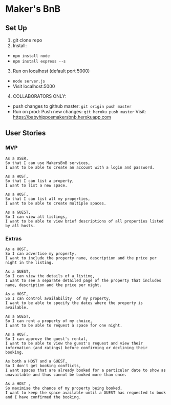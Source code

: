 # Maker's BnB

## Set Up
1) git clone repo
2) Install:
* `npm install node`
* `npm install express --s`
3) Run on localhost (default port 5000)
* `node server.js`
* Visit localhost:5000
4) COLLABORATORS ONLY:
* push changes to github master: `git origin push master`
* Run on prod:
Push new changes: `git heroku push master`
Visit: https://babyhipposmakersbnb.herokuapp.com

## User Stories
### MVP
```
As a USER,
So that I can use MakersBnB services,
I want to be able to create an account with a login and password.
```
```
As a HOST,
So that I can list a property,
I want to list a new space.
```
```
As a HOST,
So that I can list all my properties,
I want to be able to create multiple spaces.
```
```
As a GUEST,
So I can view all listings,
I want to be able to view brief descriptions of all properties listed by all hosts.
```
### Extras
```
As a HOST,
So I can advertise my property,
I want to include the property name, description and the price per night in the listing.
```
```
As a GUEST,
So I can view the details of a listing,
I want to see a separate detailed page of the property that includes name, description and the price per night.
```
```
As a HOST,
So I can control availability  of my property,
I want to be able to specify the dates where the property is available.
```
```
As a GUEST,
So I can rent a property of my choice,
I want to be able to request a space for one night.
```
```
As a HOST,
So I can approve the guest's rental,
I want to be able to view the guest's request and view their information (and ratings) before confirming or declining their booking.
```
```
As both a HOST and a GUEST,
So I don't get booking conflicts,
I want spaces that are already booked for a particular date to show as unavailable and thus cannot be booked more than once.
```
```
As a HOST ,
So maximise the chance of my property being booked,
I want to keep the space available until a GUEST has requested to book and I have confirmed the booking.
```
